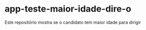 # app-teste-maior-idade-dire-o
Este repositório mostra se o candidato tem maior idade para dirigir 
